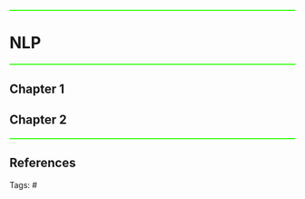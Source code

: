 <hr style="border: none; height: 2px; background-color: #39FF14; margin: 20px 0;">

# NLP
<hr style="border: none; height: 2px; background-color: #39FF14; margin: 20px 0;">

## Chapter 1


## Chapter 2


<hr style="border: none; height: 2px; background-color: #39FF14; margin: 20px 0;">

## References


Tags: #